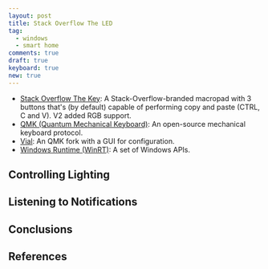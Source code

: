 ```yaml
---
layout: post
title: Stack Overflow The LED
tag:
  - windows
  - smart home
comments: true
draft: true
keyboard: true
new: true
---
```


* [Stack Overflow The Key](https://drop.com/buy/stack-overflow-the-key-v2-macropad): A Stack-Overflow-branded macropad with 3 buttons that's (by default) capable of performing copy and paste (CTRL, C and V). V2 added RGB support.
* [QMK (Quantum Mechanical Keyboard)](https://docs.qmk.fm/#/): An open-source mechanical keyboard protocol.
* [Vial](https://get.vial.today/): An QMK fork with a GUI for configuration.
* [Windows Runtime (WinRT)](https://en.wikipedia.org/wiki/Windows_Runtime): A set of Windows APIs.

## Controlling Lighting

## Listening to Notifications

## Conclusions

## References

